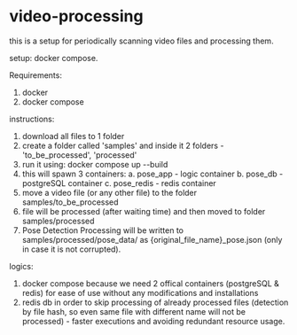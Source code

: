 # video-processing
this is a setup for periodically scanning video files and processing them.

setup: docker compose.

Requirements:
1. docker
2. docker compose

instructions:
1. download all files to 1 folder
2. create a folder called 'samples' and inside it 2 folders - 'to_be_processed', 'processed'
3. run it using: docker compose up --build
4. this will spawn 3 containers:
  a. pose_app - logic container
  b. pose_db - postgreSQL container
  c. pose_redis - redis container
5. move a video file (or any other file) to the folder samples/to_be_processed
6. file will be processed (after waiting time) and then moved to folder samples/processed
7. Pose Detection Processing will be written to samples/processed/pose_data/ as {original_file_name}_pose.json (only in case it is not corrupted).

logics:
1. docker compose because we need 2 offical containers (postgreSQL & redis) for ease of use without any modifications and installations
2. redis db in order to skip processing of already processed files (detection by file hash, so even same file with different name will not be processed) - faster executions and avoiding redundant resource usage.
